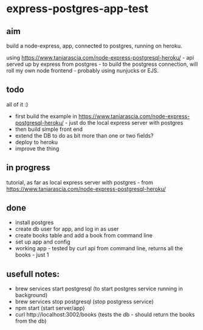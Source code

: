 # express-postgres-app-test

## aim
build a node-express, app, connected to postgres, running on heroku.

using https://www.taniarascia.com/node-express-postgresql-heroku/ - api served up by express from postgres - to build the postgress connection,  will roll my own node frontend - probably using nunjucks or EJS.

## todo
all of it :)

- first build the example in https://www.taniarascia.com/node-express-postgresql-heroku/  - just do the local express server with postgres
- then build simple front end
- extend the DB to do as bit more than one or two fields?
- deploy to heroku
- improve the thing

## in progress
tutorial, as far as local express server with postgres - from https://www.taniarascia.com/node-express-postgresql-heroku/

## done

- install postgres
- create db user for app, and log in as user
- create books table and add a book from command line
- set up app and config
- working app - tested by curl api from command line, returns all the books - just 1



## usefull notes:

- brew services start postgresql (to start postgres service running in background)
- brew services stop postgresql (stop postgress service)
- npm start (start server/app)
- curl http://localhost:3002/books (tests the db - should return the books from the db)
